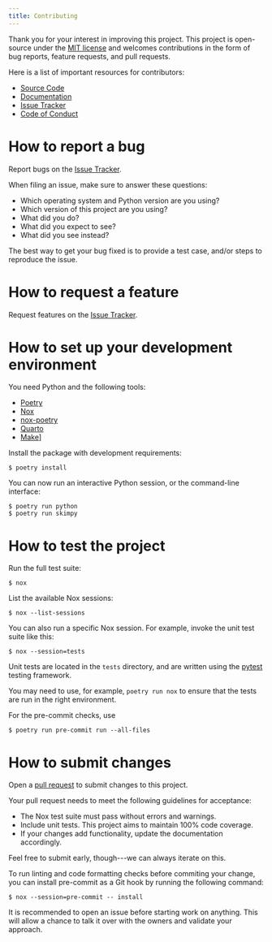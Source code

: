 ```yaml
---
title: Contributing
---
```


Thank you for your interest in improving this project. This project is
open-source under the [MIT license](https://opensource.org/licenses/MIT)
and welcomes contributions in the form of bug reports, feature requests,
and pull requests.

Here is a list of important resources for contributors:

-   [Source Code](https://github.com/aeturrell/skimpy)
-   [Documentation](https://skimpy.readthedocs.io/)
-   [Issue Tracker](https://github.com/aeturrell/skimpy/issues)
-   [Code of Conduct](code_of_conduct.html)

# How to report a bug

Report bugs on the [Issue
Tracker](https://github.com/aeturrell/skimpy/issues).

When filing an issue, make sure to answer these questions:

-   Which operating system and Python version are you using?
-   Which version of this project are you using?
-   What did you do?
-   What did you expect to see?
-   What did you see instead?

The best way to get your bug fixed is to provide a test case, and/or
steps to reproduce the issue.

# How to request a feature

Request features on the [Issue
Tracker](https://github.com/aeturrell/skimpy/issues).

# How to set up your development environment

You need Python and the following tools:

-   [Poetry](https://python-poetry.org/)
-   [Nox](https://nox.thea.codes/)
-   [nox-poetry](https://nox-poetry.readthedocs.io/)
-   [Quarto](https://quarto.org/)
-   [Make](https://www.gnu.org/software/make/)]

Install the package with development requirements:

``` {.console}
$ poetry install
```

You can now run an interactive Python session, or the command-line
interface:

``` {.console}
$ poetry run python
$ poetry run skimpy
```

# How to test the project

Run the full test suite:

``` {.console}
$ nox
```

List the available Nox sessions:

``` {.console}
$ nox --list-sessions
```

You can also run a specific Nox session. For example, invoke the unit
test suite like this:

``` {.console}
$ nox --session=tests
```

Unit tests are located in the `tests` directory, and are written using
the [pytest](https://pytest.readthedocs.io/) testing framework.

You may need to use, for example, `poetry run nox` to ensure that the
tests are run in the right environment.

For the pre-commit checks, use

``` {.console}
$ poetry run pre-commit run --all-files
```

# How to submit changes

Open a [pull request](https://github.com/aeturrell/skimpy/pulls) to
submit changes to this project.

Your pull request needs to meet the following guidelines for acceptance:

-   The Nox test suite must pass without errors and warnings.
-   Include unit tests. This project aims to maintain 100% code
    coverage.
-   If your changes add functionality, update the documentation
    accordingly.

Feel free to submit early, though---we can always iterate on this.

To run linting and code formatting checks before commiting your change,
you can install pre-commit as a Git hook by running the following
command:

``` {.console}
$ nox --session=pre-commit -- install
```

It is recommended to open an issue before starting work on anything.
This will allow a chance to talk it over with the owners and validate
your approach.
